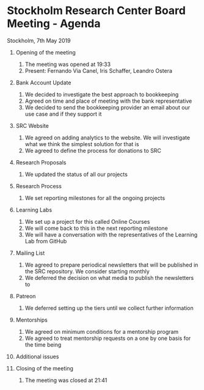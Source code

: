 # Stockholm Research Center Board Meeting - Agenda

Stockholm, 7th May 2019

1. Opening of the meeting 
   1. The meeting was opened at 19:33
   2. Present: Fernando Via Canel, Iris Schaffer, Leandro Ostera

2. Bank Account Update
   1. We decided to investigate the best approach to bookkeeping
   2. Agreed on time and place of meeting with the bank representative
   3. We decided to send the bookkeeping provider an email about our use case and if they support it

3. SRC Website
   1. We agreed on adding analytics to the website. We will investigate what we think the simplest solution for that is
   2. We agreed to define the process for donations to SRC

4. Research Proposals
   1. We updated the status of all our projects
   
5. Research Process
   1. We set reporting milestones for all the ongoing projects
6. Learning Labs
   1. We set up a project for this called Online Courses
   2. We will come back to this in the next reporting milestone
   3. We will have a conversation with the representatives of the Learning Lab from GitHub

7. Mailing List
   1. We agreed to prepare periodical newsletters that will be published in the SRC repository. We consider starting monthly
   2. We deferred the decision on what media to publish the newsletters to
8. Patreon
   1. We deferred setting up the tiers until we collect further information

9. Mentorships
   1. We agreed on minimum conditions for a mentorship program
   2. We agreed to treat mentorship requests on a one by one basis for the time being

10. Additional issues

11. Closing of the meeting
    1. The meeting was closed at 21:41
